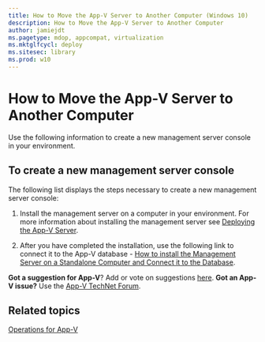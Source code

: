 ```yaml
---
title: How to Move the App-V Server to Another Computer (Windows 10)
description: How to Move the App-V Server to Another Computer
author: jamiejdt
ms.pagetype: mdop, appcompat, virtualization
ms.mktglfcycl: deploy
ms.sitesec: library
ms.prod: w10
---
```



# How to Move the App-V Server to Another Computer


Use the following information to create a new management server console in your environment.

## To create a new management server console


The following list displays the steps necessary to create a new management server console:

1.  Install the management server on a computer in your environment. For more information about installing the management server see [Deploying the App-V Server](appv-deploying-the-appv-server.md).

2.  After you have completed the installation, use the following link to connect it to the App-V database - [How to install the Management Server on a Standalone Computer and Connect it to the Database](appv-install-the-management-server-on-a-standalone-computer.md).

**Got a suggestion for App-V**? Add or vote on suggestions [here](http://appv.uservoice.com/forums/280448-microsoft-application-virtualization). **Got an App-V issue?** Use the [App-V TechNet Forum](https://social.technet.microsoft.com/Forums/home?forum=mdopappv).

## Related topics


[Operations for App-V](appv-operations.md)

 

 






